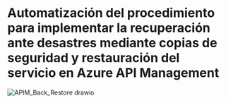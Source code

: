 # Automatización del procedimiento para implementar la recuperación ante desastres mediante copias de seguridad y restauración del servicio en Azure API Management



![APIM_Back_Restore drawio](https://user-images.githubusercontent.com/17581842/171729077-28f220e8-649d-4401-9103-83ce369979d0.png)




